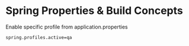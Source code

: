 # Spring Properties & Build Concepts


Enable specific profile  from application.properties

```shell script
spring.profiles.active=qa
```



